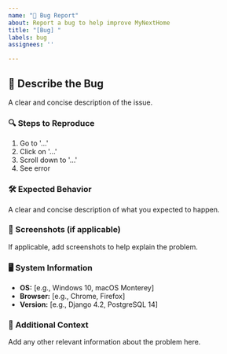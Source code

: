 ```yaml
---
name: "🐞 Bug Report"
about: Report a bug to help improve MyNextHome
title: "[Bug] "
labels: bug
assignees: ''

---
```


## 🐞 Describe the Bug
A clear and concise description of the issue.

### 🔍 Steps to Reproduce
1. Go to '...'
2. Click on '...'
3. Scroll down to '...'
4. See error

### 🛠 Expected Behavior
A clear and concise description of what you expected to happen.

### 📸 Screenshots (if applicable)
If applicable, add screenshots to help explain the problem.

### 🖥 System Information
- **OS:** [e.g., Windows 10, macOS Monterey]
- **Browser:** [e.g., Chrome, Firefox]
- **Version:** [e.g., Django 4.2, PostgreSQL 14]

### 📌 Additional Context
Add any other relevant information about the problem here.
